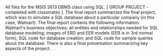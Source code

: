 All files for the MSIS 2613 DBMS class using SQL. 
[ GROUP PROJECT - completed with classmates ]. 
The final report summarizes the final project, which was to simulate a SQL database about a particular company (in this case, Walmart). The final report contains the following information: 
Walmart's business objectives; all entities and relationships needed for SQL database modeling; images of ERD and EER models (EER is in 3rd normal form); SQL code for database creation; and SQL code for sample queries about the database.
There is also a final presentation summarizing key aspects of the project.
